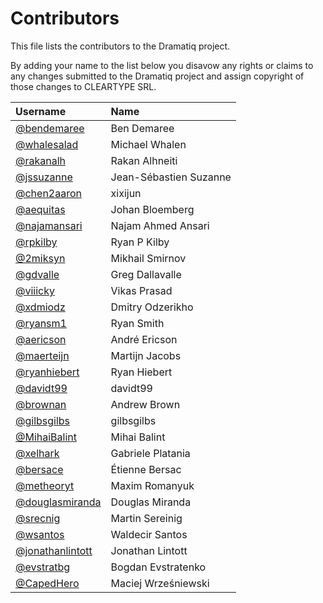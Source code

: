 # Contributors

This file lists the contributors to the Dramatiq project.

By adding your name to the list below you disavow any rights or claims
to any changes submitted to the Dramatiq project and assign copyright
of those changes to CLEARTYPE SRL.

| Username                                              | Name                   |
| :-------                                              | :---                   |
| [@bendemaree](https://github.com/bendemaree)          | Ben Demaree            |
| [@whalesalad](https://github.com/whalesalad)          | Michael Whalen         |
| [@rakanalh](https://github.com/rakanalh)              | Rakan Alhneiti         |
| [@jssuzanne](https://github.com/jssuzanne)            | Jean-Sébastien Suzanne |
| [@chen2aaron](https://github.com/chen2aaron)          | xixijun                |
| [@aequitas](https://github.com/aequitas)              | Johan Bloemberg        |
| [@najamansari](https://github.com/najamansari)        | Najam Ahmed Ansari     |
| [@rpkilby](https://github.com/rpkilby)                | Ryan P Kilby           |
| [@2miksyn](https://github.com/2miksyn)                | Mikhail Smirnov        |
| [@gdvalle](https://github.com/gdvalle)                | Greg Dallavalle        |
| [@viiicky](https://github.com/viiicky)                | Vikas Prasad           |
| [@xdmiodz](https://github.com/xdmiodz)                | Dmitry Odzerikho       |
| [@ryansm1](https://github.com/ryansm1)                | Ryan Smith             |
| [@aericson](https://github.com/aericson)              | André Ericson          |
| [@maerteijn](https://github.com/maerteijn)            | Martijn Jacobs         |
| [@ryanhiebert](https://github.com/ryanhiebert)        | Ryan Hiebert           |
| [@davidt99](https://github.com/davidt99)              | davidt99               |
| [@brownan](https://github.com/brownan)                | Andrew Brown           |
| [@gilbsgilbs](https://github.com/gilbsgilbs)          | gilbsgilbs             |
| [@MihaiBalint](https://github.com/MihaiBalint)        | Mihai Balint           |
| [@xelhark](https://github.com/xelhark)                | Gabriele Platania      |
| [@bersace](https://github.com/bersace)                | Étienne Bersac         |
| [@metheoryt](https://github.com/metheoryt)            | Maxim Romanyuk         |
| [@douglasmiranda](https://github.com/douglasmiranda)  | Douglas Miranda        |
| [@srecnig](https://github.com/srecnig)                | Martin Sereinig        |
| [@wsantos](https://github.com/wsantos)                | Waldecir Santos        |
| [@jonathanlintott](http://github.com/jonathanlintott) | Jonathan Lintott       |
| [@evstratbg](https://github.com/evstratbg)            | Bogdan Evstratenko     |
| [@CapedHero](https://github.com/CapedHero)            | Maciej Wrześniewski    |
